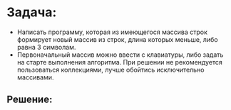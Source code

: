 # Задача:
- Написать программу, которая из имеющегося массива строк формирует новый массив из строк, длина которых меньше, либо равна 3 символам.
- Первоначальный массив можно ввести с клавиатуры, либо задать на старте выполнения алгоритма. При решении не рекомендуется пользоваться коллекциями, лучше обойтись исключительно массивами.
## Решение:
